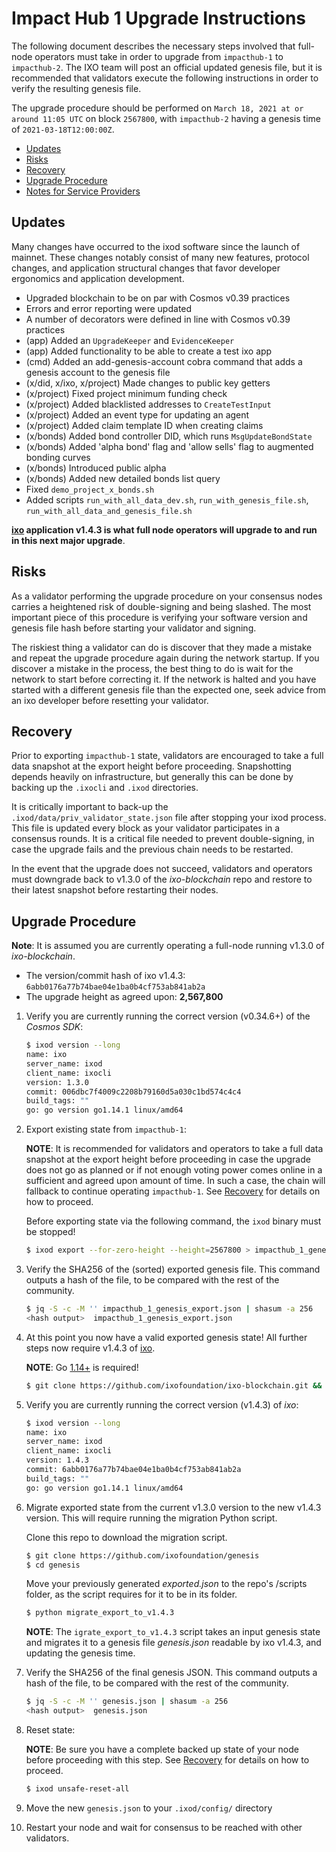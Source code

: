 # Impact Hub 1 Upgrade Instructions

The following document describes the necessary steps involved that full-node operators
must take in order to upgrade from `impacthub-1` to `impacthub-2`. The IXO team
will post an official updated genesis file, but it is recommended that validators
execute the following instructions in order to verify the resulting genesis file.

The upgrade procedure should be performed on `March 18, 2021 at or around 11:05 UTC` on block `2567800`, with `impacthub-2` having a genesis time of `2021-03-18T12:00:00Z`.

  - [Updates](#updates)
  - [Risks](#risks)
  - [Recovery](#recovery)
  - [Upgrade Procedure](#upgrade-procedure)
  - [Notes for Service Providers](#notes-for-service-providers)

## Updates

Many changes have occurred to the ixod software since the launch of mainnet. These changes notably consist of many new features,
protocol changes, and application structural changes that favor developer ergonomics and application development.

- Upgraded blockchain to be on par with Cosmos v0.39 practices
- Errors and error reporting were updated
- A number of decorators were defined in line with Cosmos v0.39 practices
- (app) Added an `UpgradeKeeper` and `EvidenceKeeper`
- (app) Added functionality to be able to create a test ixo app
- (cmd) Added an add-genesis-account cobra command that adds a genesis account to the genesis file
- (x/did, x/ixo, x/project) Made changes to public key getters
- (x/project) Fixed project minimum funding check
- (x/project) Added blacklisted addresses to `CreateTestInput`
- (x/project) Added an event type for updating an agent
- (x/project) Added claim template ID when creating claims
- (x/bonds) Added bond controller DID, which runs `MsgUpdateBondState`
- (x/bonds) Added 'alpha bond' flag and 'allow sells' flag to augmented bonding curves
- (x/bonds) Introduced public alpha
- (x/bonds) Added new detailed bonds list query
- Fixed `demo_project_x_bonds.sh`
- Added scripts `run_with_all_data_dev.sh`, `run_with_genesis_file.sh`, `run_with_all_data_and_genesis_file.sh`

__[ixo](https://github.com/ixofoundation/ixo-blockchain) application v1.4.3 is
what full node operators will upgrade to and run in this next major upgrade__.

## Risks

As a validator performing the upgrade procedure on your consensus nodes carries a heightened risk of
double-signing and being slashed. The most important piece of this procedure is verifying your
software version and genesis file hash before starting your validator and signing.

The riskiest thing a validator can do is discover that they made a mistake and repeat the upgrade
procedure again during the network startup. If you discover a mistake in the process, the best thing
to do is wait for the network to start before correcting it. If the network is halted and you have
started with a different genesis file than the expected one, seek advice from an ixo developer
before resetting your validator.

## Recovery

Prior to exporting `impacthub-1` state, validators are encouraged to take a full data snapshot at the
export height before proceeding. Snapshotting depends heavily on infrastructure, but generally this
can be done by backing up the `.ixocli` and `.ixod` directories.

It is critically important to back-up the `.ixod/data/priv_validator_state.json` file after stopping your ixod process. This file is updated every block as your validator participates in a consensus rounds. It is a critical file needed to prevent double-signing, in case the upgrade fails and the previous chain needs to be restarted.

In the event that the upgrade does not succeed, validators and operators must downgrade back to
v1.3.0 of the _ixo-blockchain_ repo and restore to their latest snapshot before restarting their nodes.

## Upgrade Procedure

__Note__: It is assumed you are currently operating a full-node running v1.3.0 of _ixo-blockchain_.

- The version/commit hash of ixo v1.4.3: `6abb0176a77b74bae04e1ba0b4cf753ab841ab2a`
- The upgrade height as agreed upon: **2,567,800**


1. Verify you are currently running the correct version (v0.34.6+) of the _Cosmos SDK_:

   ```bash
   $ ixod version --long
   name: ixo
   server_name: ixod
   client_name: ixocli
   version: 1.3.0
   commit: 006dbc7f4009c2208b79160d5a030c1bd574c4c4
   build_tags: ""
   go: go version go1.14.1 linux/amd64
   ```

2. Export existing state from `impacthub-1`:

   **NOTE**: It is recommended for validators and operators to take a full data snapshot at the export
   height before proceeding in case the upgrade does not go as planned or if not enough voting power
   comes online in a sufficient and agreed upon amount of time. In such a case, the chain will fallback
   to continue operating `impacthub-1`. See [Recovery](#recovery) for details on how to proceed.

   Before exporting state via the following command, the `ixod` binary must be stopped!

   ```bash
   $ ixod export --for-zero-height --height=2567800 > impacthub_1_genesis_export.json
   ```

3. Verify the SHA256 of the (sorted) exported genesis file. This command outputs a hash of the file, to be compared  with the rest of the community.

   ```bash
   $ jq -S -c -M '' impacthub_1_genesis_export.json | shasum -a 256
   <hash output>  impacthub_1_genesis_export.json
   ```

4. At this point you now have a valid exported genesis state! All further steps now require
v1.4.3 of [ixo](https://github.com/ixofoundation/ixo-blockchain).

   **NOTE**: Go [1.14+](https://golang.org/dl/) is required!

   ```bash
   $ git clone https://github.com/ixofoundation/ixo-blockchain.git && cd ixo && git checkout v1.4.3; make install
   ```

5. Verify you are currently running the correct version (v1.4.3) of _ixo_:

   ```bash
   $ ixod version --long
   name: ixo
   server_name: ixod
   client_name: ixocli
   version: 1.4.3
   commit: 6abb0176a77b74bae04e1ba0b4cf753ab841ab2a
   build_tags: ""
   go: go version go1.14.1 linux/amd64

   ```

6. Migrate exported state from the current v1.3.0 version to the new v1.4.3 version. This will require running the migration Python script.

   Clone this repo to download the migration script.
   
   ```bash
   $ git clone https://github.com/ixofoundation/genesis
   $ cd genesis
   ```
   
   Move your previously generated _exported.json_ to the repo's /scripts folder, as the script requires for it to be in its folder.

   ```bash
   $ python migrate_export_to_v1.4.3
   ```

   **NOTE**: The `igrate_export_to_v1.4.3` script takes an input genesis state and migrates it to a genesis file _genesis.json_ readable by ixo v1.4.3, and updating the genesis time.

7. Verify the SHA256 of the final genesis JSON. This command outputs a hash of the file, to be compared  with the rest of the community.

   ```bash
   $ jq -S -c -M '' genesis.json | shasum -a 256
   <hash output>  genesis.json
   ```

8. Reset state:

   **NOTE**: Be sure you have a complete backed up state of your node before proceeding with this step.
   See [Recovery](#recovery) for details on how to proceed.

   ```bash
   $ ixod unsafe-reset-all
   ```

9. Move the new `genesis.json` to your `.ixod/config/` directory

10. Restart your node and wait for consensus to be reached with other validators.
